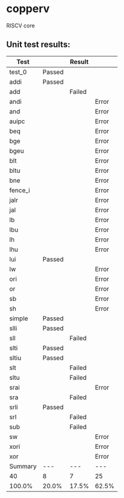 # copperv
RISCV core

## Unit test results:

| Test    |        | Result   |       |
|---------|--------|----------|-------|
| test_0  | Passed |          |       |
| addi    | Passed |          |       |
| add     |        | Failed   |       |
| andi    |        |          | Error |
| and     |        |          | Error |
| auipc   |        |          | Error |
| beq     |        |          | Error |
| bge     |        |          | Error |
| bgeu    |        |          | Error |
| blt     |        |          | Error |
| bltu    |        |          | Error |
| bne     |        |          | Error |
| fence_i |        |          | Error |
| jalr    |        |          | Error |
| jal     |        |          | Error |
| lb      |        |          | Error |
| lbu     |        |          | Error |
| lh      |        |          | Error |
| lhu     |        |          | Error |
| lui     | Passed |          |       |
| lw      |        |          | Error |
| ori     |        |          | Error |
| or      |        |          | Error |
| sb      |        |          | Error |
| sh      |        |          | Error |
| simple  | Passed |          |       |
| slli    | Passed |          |       |
| sll     |        | Failed   |       |
| slti    | Passed |          |       |
| sltiu   | Passed |          |       |
| slt     |        | Failed   |       |
| sltu    |        | Failed   |       |
| srai    |        |          | Error |
| sra     |        | Failed   |       |
| srli    | Passed |          |       |
| srl     |        | Failed   |       |
| sub     |        | Failed   |       |
| sw      |        |          | Error |
| xori    |        |          | Error |
| xor     |        |          | Error |
| Summary | ---    | ---      | ---   |
| 40      | 8      | 7        | 25    |
| 100.0%  | 20.0%  | 17.5%    | 62.5% |

